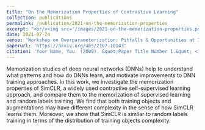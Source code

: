 ```yaml
---
title: "On the Memorization Properties of Contrastive Learning"
collection: publications
permalink: /publication/2021-on-the-memorization-properties
excerpt: "<br/><img src='/images/2021-on-the-memorization-properties.png'>"
date: 2021-07-24
venue: 'Workshop on Overparameterization: Pitfalls & Opportunities at ICML'
paperurl: 'https://arxiv.org/abs/2107.10143'
citation: 'Your Name, You. (2009). &quot;Paper Title Number 1.&quot; <i>Journal 1</i>. 1(1).'
---
```


Memorization studies of deep neural networks (DNNs) help to understand what patterns
and how do DNNs learn, and motivate improvements to DNN training approaches.
In this work, we investigate the memorization properties of SimCLR, a widely used
contrastive self-supervised learning approach, and compare them to the memorization
of supervised learning and random labels training. We find that both training objects
and augmentations may have different complexity in the sense of how SimCLR learns them.
Moreover, we show that SimCLR is similar to random labels training in terms of
the distribution of training objects complexity.